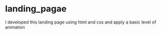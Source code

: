 # landing_pagae
I developed this landing page using html and css and apply a basic level of animation
